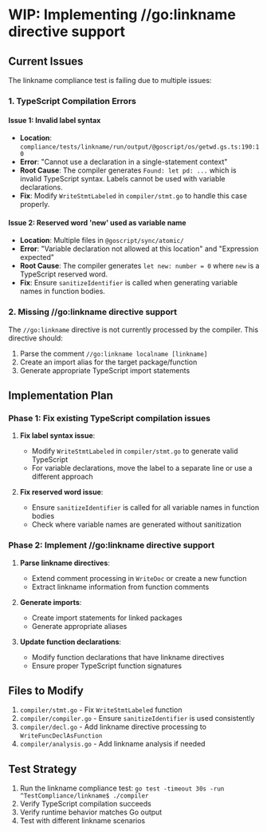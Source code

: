 # WIP: Implementing //go:linkname directive support

## Current Issues

The linkname compliance test is failing due to multiple issues:

### 1. TypeScript Compilation Errors

#### Issue 1: Invalid label syntax
- **Location**: `compliance/tests/linkname/run/output/@goscript/os/getwd.gs.ts:190:10`
- **Error**: "Cannot use a declaration in a single-statement context"
- **Root Cause**: The compiler generates `Found: let pd: ...` which is invalid TypeScript syntax. Labels cannot be used with variable declarations.
- **Fix**: Modify `WriteStmtLabeled` in `compiler/stmt.go` to handle this case properly.

#### Issue 2: Reserved word 'new' used as variable name
- **Location**: Multiple files in `@goscript/sync/atomic/`
- **Error**: "Variable declaration not allowed at this location" and "Expression expected"
- **Root Cause**: The compiler generates `let new: number = 0` where `new` is a TypeScript reserved word.
- **Fix**: Ensure `sanitizeIdentifier` is called when generating variable names in function bodies.

### 2. Missing //go:linkname directive support

The `//go:linkname` directive is not currently processed by the compiler. This directive should:
1. Parse the comment `//go:linkname localname [linkname]`
2. Create an import alias for the target package/function
3. Generate appropriate TypeScript import statements

## Implementation Plan

### Phase 1: Fix existing TypeScript compilation issues

1. **Fix label syntax issue**:
   - Modify `WriteStmtLabeled` in `compiler/stmt.go` to generate valid TypeScript
   - For variable declarations, move the label to a separate line or use a different approach

2. **Fix reserved word issue**:
   - Ensure `sanitizeIdentifier` is called for all variable names in function bodies
   - Check where variable names are generated without sanitization

### Phase 2: Implement //go:linkname directive support

1. **Parse linkname directives**:
   - Extend comment processing in `WriteDoc` or create a new function
   - Extract linkname information from function comments

2. **Generate imports**:
   - Create import statements for linked packages
   - Generate appropriate aliases

3. **Update function declarations**:
   - Modify function declarations that have linkname directives
   - Ensure proper TypeScript function signatures

## Files to Modify

1. `compiler/stmt.go` - Fix `WriteStmtLabeled` function
2. `compiler/compiler.go` - Ensure `sanitizeIdentifier` is used consistently
3. `compiler/decl.go` - Add linkname directive processing to `WriteFuncDeclAsFunction`
4. `compiler/analysis.go` - Add linkname analysis if needed

## Test Strategy

1. Run the linkname compliance test: `go test -timeout 30s -run ^TestCompliance/linkname$ ./compiler`
2. Verify TypeScript compilation succeeds
3. Verify runtime behavior matches Go output
4. Test with different linkname scenarios 